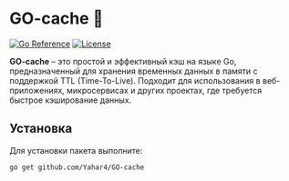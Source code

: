 # GO-cache 🚀

[![Go Reference](https://pkg.go.dev/badge/github.com/Yahar4/GO-cache.svg)](https://pkg.go.dev/github.com/Yahar4/GO-cache)
[![License](https://img.shields.io/badge/license-MIT-blue.svg)](https://github.com/Yahar4/GO-cache/blob/main/LICENSE)

**GO-cache** – это простой и эффективный кэш на языке Go, предназначенный для хранения временных данных в памяти с поддержкой TTL (Time-To-Live). Подходит для использования в веб-приложениях, микросервисах и других проектах, где требуется быстрое кэширование данных.

## Установка

Для установки пакета выполните:

```bash
go get github.com/Yahar4/GO-cache
